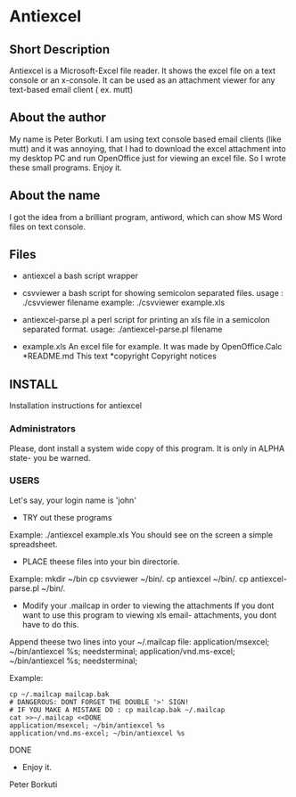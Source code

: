 # Antiexcel

## Short Description

Antiexcel is a Microsoft-Excel file reader. It shows the excel file on a 
text console or an x-console. It can be used as an attachment viewer for any 
text-based email client ( ex. mutt)

## About the author
My name is Peter Borkuti. I am using text console based email clients
(like mutt) and it was annoying, that I had to download the excel attachment
into my desktop PC and run OpenOffice just for viewing an excel file.
So I wrote these small programs. Enjoy it.

## About the name
I got the idea from a brilliant program, antiword, which can show MS Word files
on text console.


## Files


* antiexcel
a bash script wrapper

* csvviewer
a bash script for showing semicolon separated files.
usage : ./csvviewer filename
example: ./csvviewer example.xls
* antiexcel-parse.pl
a perl script for printing an xls file in a semicolon separated format.
usage: ./antiexcel-parse.pl filename
* example.xls
An excel file for example. It was made by OpenOffice.Calc
*README.md
This text
*copyright
Copyright notices

## INSTALL

Installation instructions for antiexcel

### Administrators

Please, dont install a system wide copy of this program. It is 
only in ALPHA state- you be warned.

### USERS

Let's say, your login name is 'john'

- TRY out these programs

Example:
  ./antiexcel example.xls
  You should see on the screen a simple spreadsheet. 

- PLACE theese files into your bin directorie.

Example: 
  mkdir ~/bin
  cp csvviewer ~/bin/.
  cp antiexcel ~/bin/.
  cp antiexcel-parse.pl ~/bin/.

- Modify your .mailcap in order to viewing the attachments
  If you dont want to use this program to viewing xls email-
  attachments, you dont have to do this.

 Append theese two lines into your ~/.mailcap file:
 application/msexcel; ~/bin/antiexcel %s; needsterminal;
 application/vnd.ms-excel; ~/bin/antiexcel %s; needsterminal;

Example:

```
cp ~/.mailcap mailcap.bak
# DANGEROUS: DONT FORGET THE DOUBLE '>' SIGN!
# IF YOU MAKE A MISTAKE DO : cp mailcap.bak ~/.mailcap
cat >>~/.mailcap <<DONE
application/msexcel; ~/bin/antiexcel %s
application/vnd.ms-excel; ~/bin/antiexcel %s
```

DONE


- Enjoy it.

Peter Borkuti
